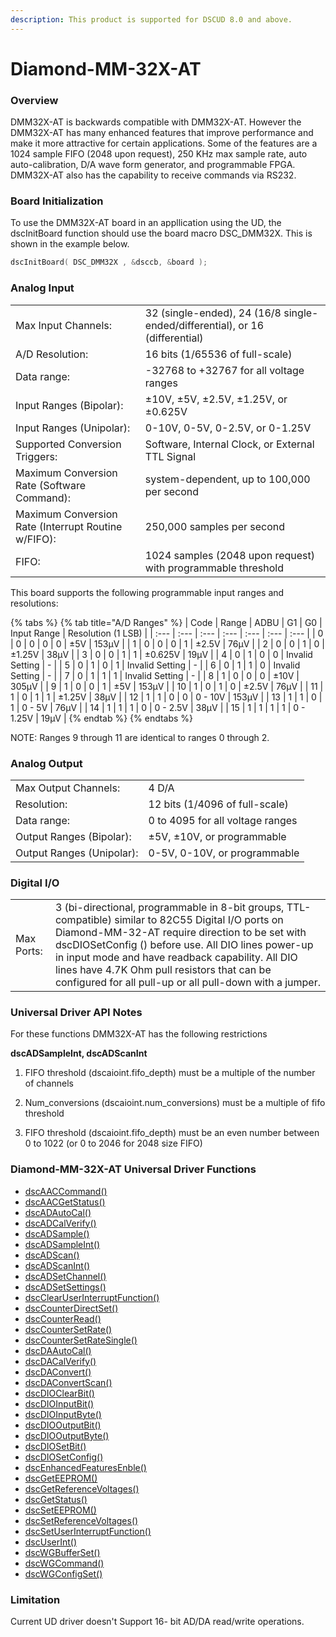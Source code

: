 ```yaml
---
description: This product is supported for DSCUD 8.0 and above.
---
```


# Diamond-MM-32X-AT

### Overview

DMM32X-AT is backwards compatible with DMM32X-AT. However the DMM32X-AT has many enhanced features that improve performance and make it more attractive for certain applications. Some of the features are a 1024 sample FIFO \(2048 upon request\), 250 KHz max sample rate, auto auto-calibration, D/A wave form generator, and programmable FPGA. DMM32X-AT also has the capability to receive commands via RS232.

### Board Initialization

To use the DMM32X-AT board in an appllication using the UD, the dscInitBoard function should use the board macro DSC\_DMM32X. This is shown in the example below.

```c
dscInitBoard( DSC_DMM32X , &dsccb, &board );
```

### Analog Input

|  |  |
| :--- | :--- |
| Max Input Channels: | 32 \(single-ended\), 24 \(16/8 single-ended/differential\), or 16 \(differential\) |
| A/D Resolution: | 16 bits \(1/65536 of full-scale\) |
| Data range: | -32768 to +32767 for all voltage ranges |
| Input Ranges \(Bipolar\): | ±10V, ±5V, ±2.5V, ±1.25V, or ±0.625V |
| Input Ranges \(Unipolar\): | 0-10V, 0-5V, 0-2.5V, or 0-1.25V |
| Supported Conversion Triggers: | Software, Internal Clock, or External TTL Signal |
| Maximum Conversion Rate \(Software Command\): | system-dependent, up to 100,000 per second |
| Maximum Conversion Rate \(Interrupt Routine w/FIFO\): | 250,000 samples per second |
| FIFO: | 1024 samples \(2048 upon request\) with programmable threshold |

This board supports the following programmable input ranges and resolutions:

{% tabs %}
{% tab title="A/D Ranges" %}
| Code | Range | ADBU | G1 | G0 | Input Range | Resolution \(1 LSB\) |
| :--- | :--- | :--- | :--- | :--- | :--- | :--- |
| 0 | 0 | 0 | 0 | 0 | ±5V | 153μV |
| 1 | 0 | 0 | 0 | 1 | ±2.5V | 76μV |
| 2 | 0 | 0 | 1 | 0 | ±1.25V | 38μV |
| 3 | 0 | 0 | 1 | 1 | ±0.625V | 19μV |
| 4 | 0 | 1 | 0 | 0 | Invalid Setting | - |
| 5 | 0 | 1 | 0 | 1 | Invalid Setting | - |
| 6 | 0 | 1 | 1 | 0 | Invalid Setting | - |
| 7 | 0 | 1 | 1 | 1 | Invalid Setting | - |
| 8 | 1 | 0 | 0 | 0 | ±10V | 305μV |
| 9 | 1 | 0 | 0 | 1 | ±5V | 153μV |
| 10 | 1 | 0 | 1 | 0 | ±2.5V | 76μV |
| 11 | 1 | 0 | 1 | 1 | ±1.25V | 38μV |
| 12 | 1 | 1 | 0 | 0 | 0 - 10V | 153μV |
| 13 | 1 | 1 | 0 | 1 | 0 - 5V | 76μV |
| 14 | 1 | 1 | 1 | 0 | 0 - 2.5V | 38μV |
| 15 | 1 | 1 | 1 | 1 | 0 - 1.25V | 19μV |
{% endtab %}
{% endtabs %}

NOTE: Ranges 9 through 11 are identical to ranges 0 through 2.

### Analog Output

|  |  |
| :--- | :--- |
| Max Output Channels: | 4 D/A |
| Resolution: | 12 bits \(1/4096 of full-scale\) |
| Data range: | 0 to 4095 for all voltage ranges |
| Output Ranges \(Bipolar\): | ±5V, ±10V, or programmable |
| Output Ranges \(Unipolar\): | 0-5V, 0-10V, or programmable |

### Digital I/O

|  |  |
| :--- | :--- |
| Max Ports: | 3 \(bi-directional, programmable in 8-bit groups, TTL-compatible\) similar to 82C55 Digital I/O ports on Diamond-MM-32-AT require direction to be set with dscDIOSetConfig \(\) before use. All DIO lines power-up in input mode and have readback capability. All DIO lines have 4.7K Ohm pull resistors that can be configured for all pull-up or all pull-down with a jumper. |

### Universal Driver API Notes

For these functions DMM32X-AT has the following restrictions

**dscADSampleInt, dscADScanInt**

1. FIFO threshold \(dscaioint.fifo\_depth\) must be a multiple of the number of channels 

2. Num\_conversions \(dscaioint.num\_conversions\) must be a multiple of fifo threshold 

3. FIFO threshold \(dscaioint.fifo\_depth\) must be an even number between 0 to 1022 \(or 0 to 2046 for 2048 size FIFO\)

### Diamond-MM-32X-AT Universal Driver Functions

* [dscAACCommand\(\) ](../14.-universal-driver-apis/dscaaccommand.md)
* [dscAACGetStatus\(\) ](../14.-universal-driver-apis/dscaacgetstatus.md)
* [dscADAutoCal\(\) ](../14.-universal-driver-apis/dscadautocal.md)
* [dscADCalVerify\(\) ](../14.-universal-driver-apis/dscadcalverify.md)
* [dscADSample\(\) ](../14.-universal-driver-apis/dscadsample.md)
* [dscADSampleInt\(\) ](../14.-universal-driver-apis/dscadsampleint.md)
* [dscADScan\(\)](../14.-universal-driver-apis/dscadscan.md) 
* [dscADScanInt\(\) ](../14.-universal-driver-apis/dscadscanint.md)
* [dscADSetChannel\(\) ](../14.-universal-driver-apis/dscadsetchannel.md)
* [dscADSetSettings\(\) ](../14.-universal-driver-apis/dscadsetsettings.md)
* [dscClearUserInterruptFunction\(\) ](../14.-universal-driver-apis/dscclearuserinterruptfunction.md)
* [dscCounterDirectSet\(\) ](../14.-universal-driver-apis/dsccounterdirectset.md)
* [dscCounterRead\(\) ](../14.-universal-driver-apis/dsccounterread.md)
* [dscCounterSetRate\(\) ](../14.-universal-driver-apis/dsccountersetrate.md)
* [dscCounterSetRateSingle\(\) ](../14.-universal-driver-apis/dsccountersetratesingle.md)
* [dscDAAutoCal\(\) ](../14.-universal-driver-apis/dscdaautocal.md)
* [dscDACalVerify\(\)](../14.-universal-driver-apis/dscdacalverify.md) 
* [dscDAConvert\(\) ](../14.-universal-driver-apis/dscdaconvert.md)
* [dscDAConvertScan\(\) ](../14.-universal-driver-apis/dscdaconvertscan.md)
* [dscDIOClearBit\(\) ](../14.-universal-driver-apis/dscdioclearbit.md)
* [dscDIOInputBit\(\) ](../14.-universal-driver-apis/dscdioinputbit.md)
* [dscDIOInputByte\(\)](../14.-universal-driver-apis/dscdioinputbyte.md) 
* [dscDIOOutputBit\(\) ](../14.-universal-driver-apis/dscdiooutputbit.md)
* [dscDIOOutputByte\(\) ](../14.-universal-driver-apis/dscdiooutputbyte.md)
* [dscDIOSetBit\(\) ](../14.-universal-driver-apis/dscdiosetbit.md)
* [dscDIOSetConfig\(\)](../14.-universal-driver-apis/dscdiosetconfig.md) 
* [dscEnhancedFeaturesEnble\(\) ](../14.-universal-driver-apis/dscenhancedfeaturesenble.md)
* [dscGetEEPROM\(\) ](../14.-universal-driver-apis/dscgeteeprom.md)
* [dscGetReferenceVoltages\(\) ](../14.-universal-driver-apis/dscgetreferencevoltages.md)
* [dscGetStatus\(\) ](../14.-universal-driver-apis/dscgetstatus.md)
* [dscSetEEPROM\(\) ](../14.-universal-driver-apis/dscseteeprom.md)
* [dscSetReferenceVoltages\(\) ](../14.-universal-driver-apis/dscsetreferencevoltages.md)
* [dscSetUserInterruptFunction\(\)](../14.-universal-driver-apis/dscsetuserinterruptfunction.md) 
* [dscUserInt\(\) ](../14.-universal-driver-apis/dscuserint.md)
* [dscWGBufferSet\(\) ](../14.-universal-driver-apis/dscwgbufferset.md)
* [dscWGCommand\(\)](../14.-universal-driver-apis/dscwgcommand.md) 
* [dscWGConfigSet\(\)](../14.-universal-driver-apis/dscwgconfigset.md)

### Limitation

Current UD driver doesn't Support 16- bit AD/DA read/write operations.

